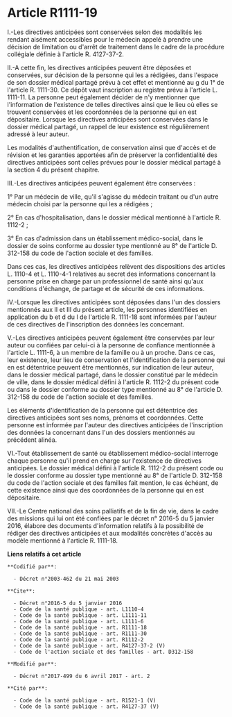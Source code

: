 # Article R1111-19

I.-Les directives anticipées sont conservées selon des modalités les rendant aisément accessibles pour le médecin appelé à
prendre une décision de limitation ou d'arrêt de traitement dans le cadre de la procédure collégiale définie à l'article R.
4127-37-2. 

II.-A cette fin, les directives anticipées peuvent être déposées et conservées, sur décision de la personne qui les a
rédigées, dans l'espace de son dossier médical partagé prévu à cet effet et mentionné au g du 1° de l'article R. 1111-30. Ce
dépôt vaut inscription au registre prévu à l'article L. 1111-11. La personne peut également décider de n'y mentionner que
l'information de l'existence de telles directives ainsi que le lieu où elles se trouvent conservées et les coordonnées de la
personne qui en est dépositaire. Lorsque les directives anticipées sont conservées dans le dossier médical partagé, un rappel
de leur existence est régulièrement adressé à leur auteur. 

Les modalités d'authentification, de conservation ainsi que d'accès et de révision et les garanties apportées afin de
préserver la confidentialité des directives anticipées sont celles prévues pour le dossier médical partagé à la section 4 du
présent chapitre. 

III.-Les directives anticipées peuvent également être conservées : 

1° Par un médecin de ville, qu'il s'agisse du médecin traitant ou d'un autre médecin choisi par la personne qui les a
rédigées ; 

2° En cas d'hospitalisation, dans le dossier médical mentionné à l'article R. 1112-2 ; 

3° En cas d'admission dans un établissement médico-social, dans le dossier de soins conforme au dossier type mentionné au 8°
de l'article D. 312-158 du code de l'action sociale et des familles. 

Dans ces cas, les directives anticipées relèvent des dispositions des articles L. 1110-4 et L. 1110-4-1 relatives au secret
des informations concernant la personne prise en charge par un professionnel de santé ainsi qu'aux conditions d'échange, de
partage et de sécurité de ces informations. 

IV.-Lorsque les directives anticipées sont déposées dans l'un des dossiers mentionnés aux II et III du présent article, les
personnes identifiées en application du b et d du I de l'article R. 1111-18 sont informées par l'auteur de ces directives de
l'inscription des données les concernant. 

V.-Les directives anticipées peuvent également être conservées par leur auteur ou confiées par celui-ci à la personne de
confiance mentionnée à l'article L. 1111-6, à un membre de la famille ou à un proche. Dans ce cas, leur existence, leur lieu
de conservation et l'identification de la personne qui en est détentrice peuvent être mentionnés, sur indication de leur
auteur, dans le dossier médical partagé, dans le dossier constitué par le médecin de ville, dans le dossier médical défini à
l'article R. 1112-2 du présent code ou dans le dossier conforme au dossier type mentionné au 8° de l'article D. 312-158 du
code de l'action sociale et des familles. 

Les éléments d'identification de la personne qui est détentrice des directives anticipées sont ses noms, prénoms et
coordonnées. Cette personne est informée par l'auteur des directives anticipées de l'inscription des données la concernant
dans l'un des dossiers mentionnés au précédent alinéa. 

VI.-Tout établissement de santé ou établissement médico-social interroge chaque personne qu'il prend en charge sur
l'existence de directives anticipées. Le dossier médical défini à l'article R. 1112-2 du présent code ou le dossier conforme
au dossier type mentionné au 8° de l'article D. 312-158 du code de l'action sociale et des familles fait mention, le cas
échéant, de cette existence ainsi que des coordonnées de la personne qui en est dépositaire. 

VII.-Le Centre national des soins palliatifs et de la fin de vie, dans le cadre des missions qui lui ont été confiées par le
décret n° 2016-5 du 5 janvier 2016, élabore des documents d'information relatifs à la possibilité de rédiger des directives
anticipées et aux modalités concrètes d'accès au modèle mentionné à l'article R. 1111-18.

**Liens relatifs à cet article**

	**Codifié par**:

	  - Décret n°2003-462 du 21 mai 2003

	**Cite**:

	  - Décret n°2016-5 du 5 janvier 2016
	  - Code de la santé publique - art. L1110-4
	  - Code de la santé publique - art. L1111-11
	  - Code de la santé publique - art. L1111-6
	  - Code de la santé publique - art. R1111-18
	  - Code de la santé publique - art. R1111-30
	  - Code de la santé publique - art. R1112-2
	  - Code de la santé publique - art. R4127-37-2 (V)
	  - Code de l'action sociale et des familles - art. D312-158

	**Modifié par**:

	  - Décret n°2017-499 du 6 avril 2017 - art. 2

	**Cité par**:

	  - Code de la santé publique - art. R1521-1 (V)
	  - Code de la santé publique - art. R4127-37 (V)
